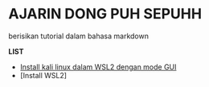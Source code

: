 # AJARIN DONG PUH SEPUHH

berisikan tutorial dalam bahasa markdown

**LIST**

- [Install kali linux dalam WSL2 dengan mode GUI](https://github.com/ItokROCY/tutor-puh/blob/main/TUTOR%20PUH/Install-kali-linux-dengan-GUI.MD)
- [Install WSL2]

